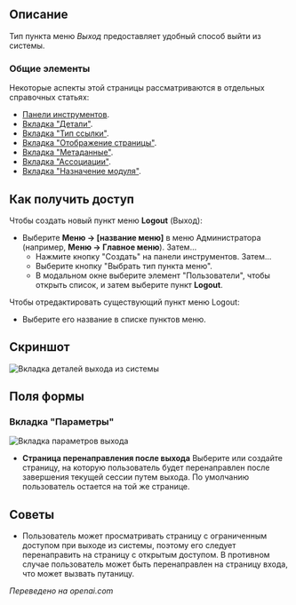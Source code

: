 <!-- Filename: Help4.x:Menu_Item:_Logout / Display title: Выйти из системы  -->

## Описание

Тип пункта меню *Выход* предоставляет удобный способ выйти из системы.

### Общие элементы

Некоторые аспекты этой страницы рассматриваются в отдельных справочных статьях:

* [Панели инструментов](jdocmanual?article=help/common-elements/toolbars).
* [Вкладка "Детали"](jdocmanual?article=help/menu-items-common/menu-item-details).
* [Вкладка "Тип ссылки"](jdocmanual?article=help/menu-items-common/menu-item-link-type).
* [Вкладка "Отображение страницы"](jdocmanual?article=help/menu-items-common/menu-item-page-display).
* [Вкладка "Метаданные"](jdocmanual?article=help/menu-items-common/menu-item-metadata).
* [Вкладка "Ассоциации"](jdocmanual?article=help/common-elements/edit-associations).
* [Вкладка "Назначение модуля"](jdocmanual?article=help/menu-items-common/menu-item-module-assignment).

## Как получить доступ

Чтобы создать новый пункт меню **Logout** (Выход):

- Выберите **Меню → \[название меню\]** в меню Администратора
  (например, **Меню → Главное меню**). Затем...
  - Нажмите кнопку "Создать" на панели инструментов. Затем...
  - Выберите кнопку "Выбрать тип пункта меню".
  - В модальном окне выберите элемент "Пользователи", чтобы открыть список, и затем выберите пункт **Logout**.

Чтобы отредактировать существующий пункт меню Logout:

- Выберите его название в списке пунктов меню.

## Скриншот

![Вкладка деталей выхода из системы](../../../ru/images/menu-items/users-logout-details-tab.png)

## Поля формы

### Вкладка "Параметры"

![Вкладка параметров выхода](../../../ru/images/menu-items/users-logout-options-tab.png)

- **Страница перенаправления после выхода** Выберите или создайте страницу, на которую пользователь будет перенаправлен после завершения текущей сессии путем выхода. По умолчанию пользователь остается на той же странице.  

## Советы

- Пользователь может просматривать страницу с ограниченным доступом при выходе из системы, поэтому его следует перенаправить на страницу с открытым доступом. В противном случае пользователь может быть перенаправлен на страницу входа, что может вызвать путаницу.

*Переведено на openai.com*

